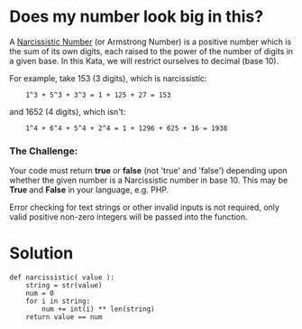 # Does my number look big in this?

A <ins>Narcissistic Number</ins> (or Armstrong Number) is a positive number which is the sum of its own digits, each raised to the power of the number of digits in a given base. In this Kata, we will restrict ourselves to decimal (base 10).

For example, take 153 (3 digits), which is narcissistic:
```
    1^3 + 5^3 + 3^3 = 1 + 125 + 27 = 153
```
and 1652 (4 digits), which isn't:
```
    1^4 + 6^4 + 5^4 + 2^4 = 1 + 1296 + 625 + 16 = 1938
```

### The Challenge:

Your code must return **true** or **false** (not 'true' and 'false') depending upon whether the given number is a Narcissistic number in base 10. This may be **True** and **False** in your language, e.g. PHP.

Error checking for text strings or other invalid inputs is not required, only valid positive non-zero integers will be passed into the function.

# Solution
```
def narcissistic( value ):
    string = str(value)
    num = 0
    for i in string:
        num += int(i) ** len(string)
    return value == num    
```